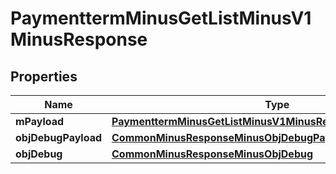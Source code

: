 
# PaymenttermMinusGetListMinusV1MinusResponse

## Properties
Name | Type | Description | Notes
------------ | ------------- | ------------- | -------------
**mPayload** | [**PaymenttermMinusGetListMinusV1MinusResponseMinusMPayload**](PaymenttermMinusGetListMinusV1MinusResponseMinusMPayload.md) |  | 
**objDebugPayload** | [**CommonMinusResponseMinusObjDebugPayloadGetList**](CommonMinusResponseMinusObjDebugPayloadGetList.md) |  |  [optional]
**objDebug** | [**CommonMinusResponseMinusObjDebug**](CommonMinusResponseMinusObjDebug.md) |  |  [optional]



